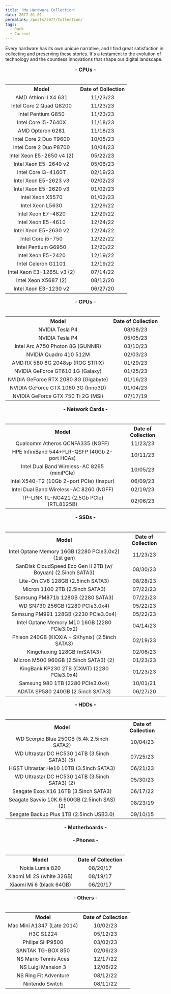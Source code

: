 ```yaml
---
title: 'My Hardware Collection'
date: 2077-01-01
permalink: /posts/2077/Collection/
tags:
  - Rack
  - Current
---
```

<style>
  table, th, td {
  border: 0px;
  text-align: center;
}
.subtitle{ 
    font-size: 16px;           
    width: 100%;  
    height: 40px; 
    text-align:center     
} 
</style>
<p>Every hardware has its own unique narrative, and I find great satisfaction in collecting and preserving these stories. It's a testament to the evolution of technology and the countless innovations that shape our digital landscape.</p>

<div class="subtitle"><b>- CPUs -</b></div>
<table>
<tr>
  <th>Model</th>
  <th>Date of Collection</th>
</tr>
<tr>
  <td>AMD Athlon II X4 631</td>
  <td>11/23/23</td>
</tr>
<tr>
  <td>Intel Core 2 Quad Q8200</td>
  <td>11/23/23</td>
</tr>
<tr>
  <td>Intel Pentium G850</td>
  <td>11/23/23</td>
</tr>
<tr>
  <td>Intel Core i5-7640X</td>
  <td>11/18/23</td>
</tr>
<tr>
  <td>AMD Opteron 6281</td>
  <td>11/18/23</td>
</tr>
<tr>
  <td>Intel Core 2 Duo T9600</td>
  <td>10/05/23</td>
</tr>
<tr>
  <td>Intel Core 2 Duo P8700</td>
  <td>10/04/23</td>
</tr>
<tr>
  <td>Intel Xeon E5-2650 v4 (2)</td>
  <td>05/22/23</td>
</tr>
<tr>
  <td>Intel Xeon E5-2640 v2</td>
  <td>05/06/23</td>
</tr>
<tr>
  <td>Intel Core i3-4160T</td>
  <td>02/19/23</td>
</tr>
<tr>
  <td>Intel Xeon E5-2623 v3</td>
  <td>02/02/23</td>
</tr>
<tr>
  <td>Intel Xeon E5-2620 v3</td>
  <td>01/02/23</td>
</tr>
<tr>
  <td>Intel Xeon X5570</td>
  <td>01/02/23</td>
</tr>
<tr>
  <td>Intel Xeon L5630</td>
  <td>12/29/22</td>
</tr>
<tr>
  <td>Intel Xeon E7-4820</td>
  <td>12/29/22</td>
</tr>
<tr>
  <td>Intel Xeon E5-4610</td>
  <td>12/24/22</td>
</tr>
<tr>
  <td>Intel Xeon E5-2630 v2</td>
  <td>12/24/22</td>
</tr>
<tr>
  <td>Intel Core i5-750</td>
  <td>12/22/22</td>
</tr>
<tr>
  <td>Intel Pentium G6950</td>
  <td>12/20/22</td>
</tr>
<tr>
  <td>Intel Xeon E5-2420</td>
  <td>12/19/22</td>
</tr>
<tr>
  <td>Intel Celeron G1101</td>
  <td>12/19/22</td>
</tr>
<tr>
  <td>Intel Xeon E3-1265L v3 (2)</td>
  <td>07/14/22</td>
</tr>
<tr>
  <td>Intel Xeon X5687 (2)</td>
  <td>08/12/20</td>
</tr>
<tr>
  <td>Intel Xeon E3-1230 v2</td>
  <td>06/27/20</td>
</tr>
</table>

<div class="subtitle"><b>- GPUs -</b></div>
<table>
<tr>
  <th>Model</th>
  <th>Date of Collection</th>
</tr>
<tr>
  <td>NVIDIA Tesla P4</td>
  <td>08/08/23</td>
</tr>
<tr>
  <td>NVIDIA Tesla P4</td>
  <td>05/05/23</td>
</tr>
<tr>
  <td>Intel Arc A750 Photon 8G (GUNNIR)</td>
  <td>03/10/23</td>
</tr>
<tr>
  <td>NVIDIA Quadro 410 512M</td>
  <td>02/03/23</td>
</tr>
<tr>
  <td>AMD RX 580 8G 2048sp (ROG STRIX)</td>
  <td>01/29/23</td>
</tr>
<tr>
  <td>NVIDIA GeForce GT610 1G (Galaxy)</td>
  <td>01/25/23</td>
</tr>
<tr>
  <td>NVIDIA GeForce RTX 2080 8G (Gigabyte)</td>
  <td>01/16/23</td>
</tr>
<tr>
  <td>NVIDIA GeForce GTX 1060 3G (Inno3D)</td>
  <td>01/04/23</td>
</tr>
<tr>
  <td>NVIDIA GeForce GTX 750 Ti 2G (MSi)</td>
  <td>07/17/19</td>
</tr>
</table>

<div class="subtitle"><b>- Network Cards -</b></div>
<table>
<tr>
  <th>Model</th>
  <th>Date of Collection</th>
</tr>
<tr>
  <td>Qualcomm Atheros QCNFA335 (NGFF)</td>
  <td>11/23/23</td>
</tr>
<tr>
  <td>HPE InfiniBand 544+FLR-QSFP (40Gb 2-port HCAs)</td>
  <td>10/11/23</td>
</tr>
<tr>
  <td>Intel Dual Band Wireless-AC 8265 (miniPCIe)</td>
  <td>10/05/23</td>
</tr>
<tr>
  <td>Intel X540-T2 (10Gb 2-port PCIe) (Inspur)</td>
  <td>06/09/23</td>
</tr>
<tr>
  <td>Intel Dual Band Wireless-AC 8260 (NGFF)</td>
  <td>02/19/23</td>
</tr>
<tr>
  <td>TP-LINK TL-NG421 (2.5Gb PCIe) (RTL8125B)</td>
  <td>02/06/23</td>
</tr>
</table>

<div class="subtitle"><b>- SSDs -</b></div>
<table>
<tr>
  <th>Model</th>
  <th>Date of Collection</th>
</tr>
<tr>
  <td>Intel Optane Memory 16GB (2280 PCIe3.0x2) (1st gen)</td>
  <td>11/23/23</td>
</tr>
<tr>
  <td>SanDisk CloudSpeed Eco Gen II 2TB (w/ Boyuan) (2.5inch SATA3)</td>
  <td>08/30/23</td>
</tr>
<tr>
  <td>Lite-On CV8 128GB (2.5inch SATA3)</td>
  <td>08/28/23</td>
</tr>
<tr>
  <td>Micron 1100 2TB (2.5inch SATA3)</td>
  <td>07/22/23</td>
</tr>
<tr>
  <td>Samsung PM871b 128GB (2280 SATA3)</td>
  <td>07/22/23</td>
</tr>
<tr>
  <td>WD SN730 256GB (2280 PCIe3.0x4)</td>
  <td>05/22/23</td>
</tr>
<tr>
  <td>Samsung PM991 128GB (2230 PCIe3.0x4)</td>
  <td>05/22/23</td>
</tr>
<tr>
  <td>Intel Optane Memory M10 16GB (2280 PCIe3.0x2)</td>
  <td>04/14/23</td>
</tr>
<tr>
  <td>Phison 240GB (KIOXIA + SKhynix) (2.5inch SATA3)</td>
  <td>02/19/23</td>
</tr>
<tr>
  <td>Kingchuxing 128GB (mSATA3)</td>
  <td>02/06/23</td>
</tr>
<tr>
  <td>Micron M500 960GB (2.5inch SATA3) (2)</td>
  <td>01/23/23</td>
</tr>
<tr>
  <td>KingBank KP230 2TB (CXMT) (2280 PCIe3.0x4)</td>
  <td>01/23/23</td>
</tr>
<tr>
  <td>Samsung 980 1TB (2280 PCIe3.0x4)</td>
  <td>10/01/21</td>
</tr>
<tr>
  <td>ADATA SP580 240GB (2.5inch SATA3)</td>
  <td>06/27/20</td>
</tr>
</table>

<div class="subtitle"><b>- HDDs -</b></div>
<table>
<tr>
  <th>Model</th>
  <th>Date of Collection</th>
</tr>
<tr>
  <td>WD Scorpio Blue 250GB (5.4k 2.5inch SATA2)</td>
  <td>10/04/23</td>
</tr>
<tr>
  <td>WD Ultrastar DC HC530 14TB (3.5inch SATA3) (5)</td>
  <td>07/25/23</td>
</tr>
<tr>
  <td>HGST Ultrastar He10 10TB (3.5inch SATA3)</td>
  <td>06/21/23</td>
</tr>
<tr>
  <td>WD Ultrastar DC HC530 14TB (3.5inch SATA3) (2)</td>
  <td>05/30/23</td>
</tr>
<tr>
  <td>Seagate Exos X16 16TB (3.5inch SATA3)</td>
  <td>06/17/22</td>
</tr>
<tr>
  <td>Seagate Savvio 10K.6 600GB (2.5inch SAS) (2)</td>
  <td>08/23/19</td>
</tr>
<tr>
  <td>Seagate Backup Plus 1TB (2.5inch USB3.0)</td>
  <td>09/10/15</td>
</tr>
</table>

<div class="subtitle"><b>- Motherboards -</b></div>

<div class="subtitle"><b>- Phones -</b></div>
<table>
<tr>
  <th>Model</th>
  <th>Date of Collection</th>
</tr>
<tr>
  <td>Nokia Lumia 820</td>
  <td>08/20/17</td>
</tr>
<tr>
  <td>Xiaomi Mi 2S (white 32GB)</td>
  <td>08/19/17</td>
</tr>
<tr>
  <td>Xiaomi Mi 6 (black 64GB)</td>
  <td>06/20/17</td>
</tr>
</table>

<div class="subtitle"><b>- Others -</b></div>
<table>
<tr>
  <th>Model</th>
  <th>Date of Collection</th>
</tr>
<tr>
  <td>Mac Mini A1347 (Late 2014)</td>
  <td>10/02/23</td>
</tr>
<tr>
  <td>H3C S1224</td>
  <td>05/12/23</td>
</tr>
<tr>
  <td>Philips SHP9500</td>
  <td>03/02/23</td>
</tr>
<tr>
  <td>SANTAK TG-BOX 850</td>
  <td>02/06/23</td>
</tr>
<tr>
  <td>NS Mario Tennis Aces</td>
  <td>12/17/22</td>
</tr>
<tr>
  <td>NS Luigi Mansion 3</td>
  <td>12/06/22</td>
</tr>
<tr>
  <td>NS Ring Fit Adventure</td>
  <td>08/12/22</td>
</tr>
<tr>
  <td>Nintendo Switch</td>
  <td>08/11/22</td>
</tr>
</table>
